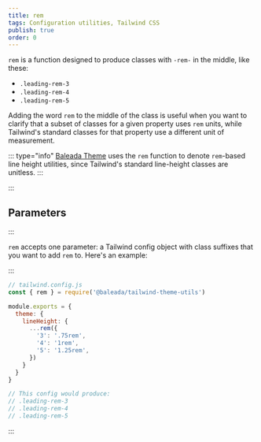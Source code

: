 ```yaml
---
title: rem
tags: Configuration utilities, Tailwind CSS
publish: true
order: 0
---
```


`rem` is a function designed to produce classes with `-rem-` in the middle, like these: 
- `.leading-rem-3`
- `.leading-rem-4`
- `.leading-rem-5`

Adding the word `rem` to the middle of the class is useful when you want to clarify that a subset of classes for a given property uses `rem` units, while Tailwind's standard classes for that property use a different unit of measurement.

::: type="info"
[Baleada Theme](/docs/theme) uses the `rem` function to denote `rem`-based line height utilities, since Tailwind's standard line-height classes are unitless.
:::


:::
## Parameters
:::

`rem` accepts one parameter: a Tailwind config object with class suffixes that you want to add `rem` to. Here's an example:

:::
```js
// tailwind.config.js
const { rem } = require('@baleada/tailwind-theme-utils')

module.exports = {
  theme: {
    lineHeight: {
      ...rem({
        '3': '.75rem',
        '4': '1rem',
        '5': '1.25rem',
      })
    }
  }
}

// This config would produce:
// .leading-rem-3
// .leading-rem-4
// .leading-rem-5
```
:::